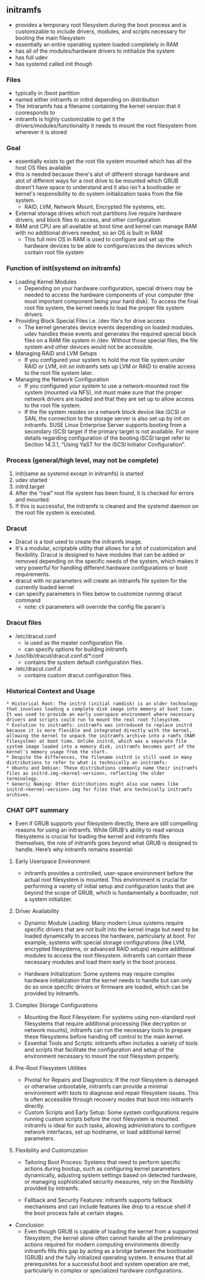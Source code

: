 ## initramfs
*  provides a temporary root filesystem during the boot process and is customizable to include drivers, modules, and scripts necessary for booting the main filesystem
* essentially an entire operating system loaded completely in RAM
* has all of the modules/hardware drivers to intitialize the system
* has full udev
* has systemd called init though


### Files
* typically in /boot partition
* named either initramfs or initrd depending on distribution
* The intraramfs has a filename containing the kernel version that it cooresponds to
* initramfs is highly customizable to get it the drivers/modules/functionality it needs to mount the root filesystem from wherever it is stored

### Goal
* essentially exists to get the root file system mounted which has all the host OS files available
* this is needed because there's alot of different storage hardware and alot of different ways for a root drive to be mounted which GRUB doesn't have space to understand and it also isn't a bootloader or kernel's responsibility to do system initialization tasks from the file system.
    * RAID, LVM, Network Mount, Encrypted file systems, etc.
* External storage drives which root partitions live require hardware drivers, and block files to access, and other configuration
* RAM and CPU are all available at boot time and kernel can manage RAM with no additional drivers needed, so an OS is built in RAM
    * This full mini OS in RAM is used to configure and set up the hardware devices to be able to configure/acces the devices which contain root file system


### Function of init(systemd on initramfs)
* Loading Kernel Modules
    * Depending on your hardware configuration, special drivers may be needed to access the hardware components of your computer (the most important component being your hard disk). To access the final root file system, the kernel needs to load the proper file system drivers. 
* Providing Block Special Files i.e. /dev file's for drive access
    * The kernel generates device events depending on loaded modules. udev handles these events and generates the required special block files on a RAM file system in /dev. Without those special files, the file system and other devices would not be accessible. 
* Managing RAID and LVM Setups
    * If you configured your system to hold the root file system under RAID or LVM, init on initramfs sets up LVM or RAID to enable access to the root file system later. 
* Managing the Network Configuration
    * If you configured your system to use a network-mounted root file system (mounted via NFS), init must make sure that the proper network drivers are loaded and that they are set up to allow access to the root file system.
    * If the file system resides on a network block device like iSCSI or SAN, the connection to the storage server is also set up by init on initramfs. SUSE Linux Enterprise Server supports booting from a secondary iSCSI target if the primary target is not available. For more details regarding configuration of the booting iSCSI target refer to Section 14.3.1, “Using YaST for the iSCSI Initiator Configuration”. 

### Process (general/high level, may not be complete)

1. init(same as systemd except in initramfs) is started
1. udev started
1. initrd.target 
1. After the “real” root file system has been found, it is checked for errors and mounted.
1. If this is successful, the initramfs is cleaned and the systemd daemon on the root file system is executed. 


### Dracut
* Dracut is a tool used to create the initramfs image. 
* It's a modular, scriptable utility that allows for a lot of customization and flexibility. Dracut is designed to have modules that can be added or removed depending on the specific needs of the system, which makes it very powerful for handling different hardware configurations or boot requirements.
* dracut with no parameters will create an initramfs file system for the currently loaded kernel
* can specify parameters in files below to customize running dracut command
    * note: cli parameters will override the config file param's

### Dracut files
* /etc/dracut.conf 
    * is used as the master configuration file.
    * can specify options for building initramfs
* /usr/lib/dracut/dracut.conf.d/*.conf
    *  contains the system default configuration files.
* /etc/dracut.conf.d 
    * contains custom dracut configuration files.



### Historical Context and Usage

    * Historical Root: The initrd (initial ramdisk) is an older technology that involves loading a complete disk image into memory at boot time. It was used to provide an early userspace environment where necessary drivers and scripts could run to mount the real root filesystem.
    * Evolution to initramfs: initramfs was introduced to replace initrd because it is more flexible and integrated directly with the kernel, allowing the kernel to unpack the initramfs archive into a ramfs (RAM filesystem) at boot time. Unlike initrd, which was a separate file system image loaded into a memory disk, initramfs becomes part of the kernel's memory usage from the start.
    * Despite the differences, the filename initrd is still used in many distributions to refer to what is technically an initramfs:
    * Ubuntu and Debian: These distributions commonly name their initramfs files as initrd.img-<kernel-version>, reflecting the older terminology.
    * Generic Naming: Other distributions might also use names like initrd-<kernel-version>.img for files that are technically initramfs archives.


### CHAT GPT summary
* Even if GRUB supports your filesystem directly, there are still compelling reasons for using an initramfs. While GRUB's ability to read various filesystems is crucial for loading the kernel and initramfs files themselves, the role of initramfs goes beyond what GRUB is designed to handle. Here’s why initramfs remains essential:

1. Early Userspace Environment

    * initramfs provides a controlled, user-space environment before the actual root filesystem is mounted. This environment is crucial for performing a variety of initial setup and configuration tasks that are beyond the scope of GRUB, which is fundamentally a bootloader, not a system initializer.

2. Driver Availability

    * Dynamic Module Loading: Many modern Linux systems require specific drivers that are not built into the kernel image but need to be loaded dynamically to access the hardware, particularly at boot. For example, systems with special storage configurations (like LVM, encrypted filesystems, or advanced RAID setups) require additional modules to access the root filesystem. initramfs can contain these necessary modules and load them early in the boot process.
    
    * Hardware Initialization: Some systems may require complex hardware initialization that the kernel needs to handle but can only do so once specific drivers or firmware are loaded, which can be provided by initramfs.

3. Complex Storage Configurations

    * Mounting the Root Filesystem: For systems using non-standard root filesystems that require additional processing (like decryption or network mounts), initramfs can run the necessary tools to prepare these filesystems before handing off control to the main kernel.
    * Essential Tools and Scripts: initramfs often includes a variety of tools and scripts that facilitate the configuration and setup of the environment necessary to mount the root filesystem properly.

4. Pre-Root Filesystem Utilities

    * Pivotal for Repairs and Diagnostics: If the root filesystem is damaged or otherwise unbootable, initramfs can provide a minimal environment with tools to diagnose and repair filesystem issues. This is often accessible through recovery modes that boot into initramfs directly.
    * Custom Scripts and Early Setup: Some system configurations require running custom scripts before the root filesystem is mounted. initramfs is ideal for such tasks, allowing administrators to configure network interfaces, set up hostname, or load additional kernel parameters.

5. Flexibility and Customization

    * Tailoring Boot Process: Systems that need to perform specific actions during bootup, such as configuring kernel parameters dynamically, adjusting system settings based on detected hardware, or managing sophisticated security measures, rely on the flexibility provided by initramfs.

    * Fallback and Security Features: initramfs supports fallback mechanisms and can include features like drop to a rescue shell if the boot process fails at certain stages.

* Conclusion
    * Even though GRUB is capable of loading the kernel from a supported filesystem, the kernel alone often cannot handle all the preliminary actions required for modern computing environments directly. initramfs fills this gap by acting as a bridge between the bootloader (GRUB) and the fully initialized operating system. It ensures that all prerequisites for a successful boot and system operation are met, particularly in complex or specialized hardware configurations.